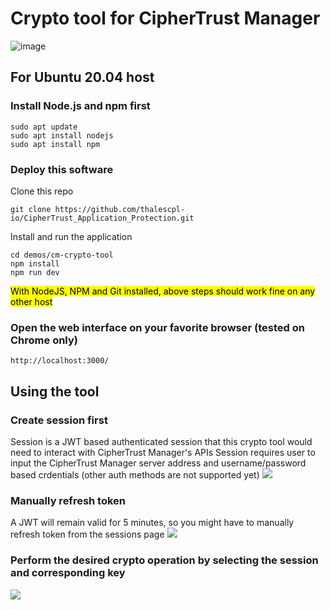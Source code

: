 # Crypto tool for CipherTrust Manager

![image](https://user-images.githubusercontent.com/111074839/207679307-1f62783f-9ef8-4e58-ba8e-9e168e78371f.png)

## For Ubuntu 20.04 host

### Install Node.js and npm first
```
sudo apt update
sudo apt install nodejs
sudo apt install npm
```
### Deploy this software
Clone this repo
```
git clone https://github.com/thalescpl-io/CipherTrust_Application_Protection.git
```
Install and run the application
```
cd demos/cm-crypto-tool
npm install
npm run dev
```

<mark>With NodeJS, NPM and Git installed, above steps should work fine on any other host</mark>

### Open the web interface on your favorite browser (tested on Chrome only)
```
http://localhost:3000/
```

## Using the tool

### Create session first
Session is a JWT based authenticated session that this crypto tool would need to interact with CipherTrust Manager's APIs
Session requires user to input the CipherTrust Manager server address and username/password based crdentials (other auth methods are not supported yet)
<kbd><img src="https://user-images.githubusercontent.com/111074839/207629672-3ffdc04c-9147-4748-81d9-849fa719dbb0.png" /></kbd>

### Manually refresh token
A JWT will remain valid for 5 minutes, so you might have to manually refresh token from the sessions page
<kbd><img src="https://user-images.githubusercontent.com/111074839/207635504-489e7e82-a39f-4bfa-8414-43ad4e8c825e.png" /></kbd>

### Perform the desired crypto operation by selecting the session and corresponding key
<kbd><img src="https://user-images.githubusercontent.com/111074839/207630292-b21373a8-3c9c-4ae8-aed3-d49142ca3b96.png" /></kbd>
